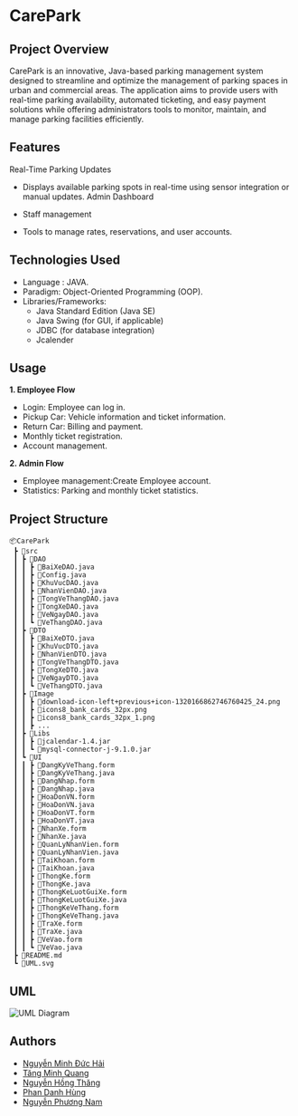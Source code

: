 
# CarePark








## Project Overview
CarePark is an innovative, Java-based parking management system designed to streamline and optimize the management of parking spaces in urban and commercial areas. The application aims to provide users with real-time parking availability, automated ticketing, and easy payment solutions while offering administrators tools to monitor, maintain, and manage parking facilities efficiently.
## Features

Real-Time Parking Updates

- Displays available parking spots in real-time using sensor integration or manual updates.
Admin Dashboard

- Staff management
- Tools to manage rates, reservations, and user accounts.



## Technologies Used

- Language : JAVA.
- Paradigm: Object-Oriented Programming (OOP).
- Libraries/Frameworks:
    - Java Standard Edition (Java SE)
    - Java Swing (for GUI, if applicable)
    - JDBC (for database integration)
    - Jcalender
## Usage

**1. Employee Flow**
    
- Login: Employee can log in. 
- Pickup Car: Vehicle information and ticket information.
- Return Car: Billing and payment.
- Monthly ticket registration.
- Account management.

**2. Admin Flow**
- Employee management:Create Employee account.
- Statistics: Parking and monthly ticket statistics.


## Project Structure

```
📦CarePark
 ┣ 📂src
 ┃ ┣ 📂DAO
 ┃ ┃ ┣ 📜BaiXeDAO.java
 ┃ ┃ ┣ 📜Config.java
 ┃ ┃ ┣ 📜KhuVucDAO.java
 ┃ ┃ ┣ 📜NhanVienDAO.java
 ┃ ┃ ┣ 📜TongVeThangDAO.java
 ┃ ┃ ┣ 📜TongXeDAO.java
 ┃ ┃ ┣ 📜VeNgayDAO.java
 ┃ ┃ ┗ 📜VeThangDAO.java
 ┃ ┣ 📂DTO
 ┃ ┃ ┣ 📜BaiXeDTO.java
 ┃ ┃ ┣ 📜KhuVucDTO.java
 ┃ ┃ ┣ 📜NhanVienDTO.java
 ┃ ┃ ┣ 📜TongVeThangDTO.java
 ┃ ┃ ┣ 📜TongXeDTO.java
 ┃ ┃ ┣ 📜VeNgayDTO.java
 ┃ ┃ ┗ 📜VeThangDTO.java
 ┃ ┣ 📂Image
 ┃ ┃ ┣ 📜download-icon-left+previous+icon-1320166862746760425_24.png
 ┃ ┃ ┣ 📜icons8_bank_cards_32px.png
 ┃ ┃ ┣ 📜icons8_bank_cards_32px_1.png
 ┃ ┃ ┣ ...
 ┃ ┣ 📂Libs
 ┃ ┃ ┣ 📜jcalendar-1.4.jar
 ┃ ┃ ┗ 📜mysql-connector-j-9.1.0.jar
 ┃ ┗ 📂UI
 ┃ ┃ ┣ 📜DangKyVeThang.form
 ┃ ┃ ┣ 📜DangKyVeThang.java
 ┃ ┃ ┣ 📜DangNhap.form
 ┃ ┃ ┣ 📜DangNhap.java
 ┃ ┃ ┣ 📜HoaDonVN.form
 ┃ ┃ ┣ 📜HoaDonVN.java
 ┃ ┃ ┣ 📜HoaDonVT.form
 ┃ ┃ ┣ 📜HoaDonVT.java
 ┃ ┃ ┣ 📜NhanXe.form
 ┃ ┃ ┣ 📜NhanXe.java
 ┃ ┃ ┣ 📜QuanLyNhanVien.form
 ┃ ┃ ┣ 📜QuanLyNhanVien.java
 ┃ ┃ ┣ 📜TaiKhoan.form
 ┃ ┃ ┣ 📜TaiKhoan.java
 ┃ ┃ ┣ 📜ThongKe.form
 ┃ ┃ ┣ 📜ThongKe.java
 ┃ ┃ ┣ 📜ThongKeLuotGuiXe.form
 ┃ ┃ ┣ 📜ThongKeLuotGuiXe.java
 ┃ ┃ ┣ 📜ThongKeVeThang.form
 ┃ ┃ ┣ 📜ThongKeVeThang.java
 ┃ ┃ ┣ 📜TraXe.form
 ┃ ┃ ┣ 📜TraXe.java
 ┃ ┃ ┣ 📜VeVao.form
 ┃ ┃ ┗ 📜VeVao.java
 ┣ 📜README.md
 ┗ 📜UML.svg

```
## UML

![UML Diagram](https://github.com/HaiNguyen3107/OOP-Group07/blob/master/UML.svg)

## Authors

- [Nguyễn Minh Đức Hải](https://github.com/HaiNguyen3107)
- [Tăng Minh Quang](https://github.com/whyalwaysme2x)
- [Nguyễn Hồng Thăng](https://github.com/Thang7804)
- [Phan Danh Hùng](https://github.com/songkang04)
- [Nguyễn Phương Nam](https://github.com/HaiNguyen3107)

